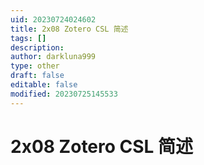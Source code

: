 ```yaml
---
uid: 20230724024602
title: 2x08 Zotero CSL 简述
tags: []
description: 
author: darkluna999
type: other
draft: false
editable: false
modified: 20230725145533
---
```


# 2x08 Zotero CSL 简述